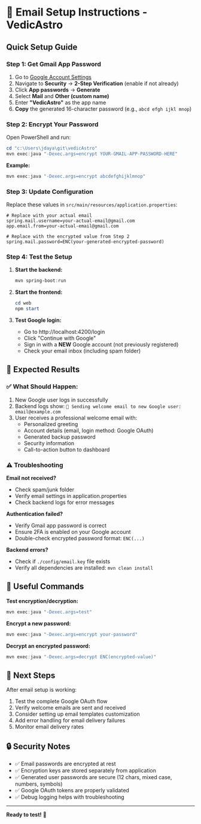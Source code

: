 # 🔐 Email Setup Instructions - VedicAstro

## Quick Setup Guide

### Step 1: Get Gmail App Password
1. Go to [Google Account Settings](https://myaccount.google.com/)
2. Navigate to **Security** → **2-Step Verification** (enable if not already)
3. Click **App passwords** → **Generate**
4. Select **Mail** and **Other (custom name)**
5. Enter **"VedicAstro"** as the app name
6. **Copy** the generated 16-character password (e.g., `abcd efgh ijkl mnop`)

### Step 2: Encrypt Your Password
Open PowerShell and run:
```powershell
cd "c:\Users\jdaya\git\vedicAstro"
mvn exec:java "-Dexec.args=encrypt YOUR-GMAIL-APP-PASSWORD-HERE"
```

**Example:**
```powershell
mvn exec:java "-Dexec.args=encrypt abcdefghijklmnop"
```

### Step 3: Update Configuration
Replace these values in `src/main/resources/application.properties`:

```properties
# Replace with your actual email
spring.mail.username=your-actual-email@gmail.com
app.email.from=your-actual-email@gmail.com

# Replace with the encrypted value from Step 2
spring.mail.password=ENC(your-generated-encrypted-password)
```

### Step 4: Test the Setup
1. **Start the backend:**
   ```powershell
   mvn spring-boot:run
   ```

2. **Start the frontend:**
   ```powershell
   cd web
   npm start
   ```

3. **Test Google login:**
   - Go to http://localhost:4200/login
   - Click "Continue with Google"
   - Sign in with a **NEW** Google account (not previously registered)
   - Check your email inbox (including spam folder)

## 🎯 Expected Results

### ✅ What Should Happen:
1. New Google user logs in successfully
2. Backend logs show: `📧 Sending welcome email to new Google user: email@example.com`
3. User receives a professional welcome email with:
   - Personalized greeting
   - Account details (email, login method: Google OAuth)
   - Generated backup password
   - Security information
   - Call-to-action button to dashboard

### ⚠️ Troubleshooting

**Email not received?**
- Check spam/junk folder
- Verify email settings in application.properties
- Check backend logs for error messages

**Authentication failed?**
- Verify Gmail app password is correct
- Ensure 2FA is enabled on your Google account
- Double-check encrypted password format: `ENC(...)`

**Backend errors?**
- Check if `./config/email.key` file exists
- Verify all dependencies are installed: `mvn clean install`

## 🔧 Useful Commands

**Test encryption/decryption:**
```powershell
mvn exec:java "-Dexec.args=test"
```

**Encrypt a new password:**
```powershell
mvn exec:java "-Dexec.args=encrypt your-password"
```

**Decrypt an encrypted password:**
```powershell
mvn exec:java "-Dexec.args=decrypt ENC(encrypted-value)"
```

## 🚀 Next Steps

After email setup is working:
1. Test the complete Google OAuth flow
2. Verify welcome emails are sent and received
3. Consider setting up email templates customization
4. Add error handling for email delivery failures
5. Monitor email delivery rates

## 🔒 Security Notes

- ✅ Email passwords are encrypted at rest
- ✅ Encryption keys are stored separately from application
- ✅ Generated user passwords are secure (12 chars, mixed case, numbers, symbols)
- ✅ Google OAuth tokens are properly validated
- ✅ Debug logging helps with troubleshooting

---
**Ready to test!** 🎉
